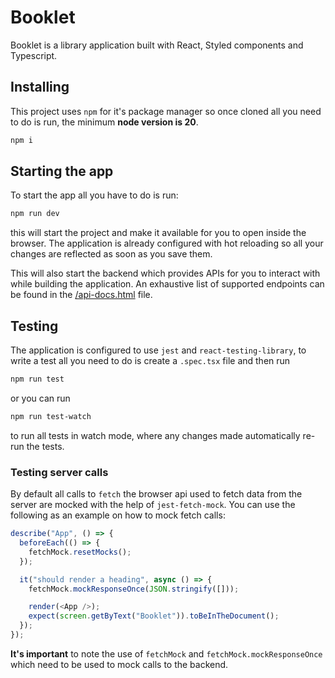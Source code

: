 # Booklet

Booklet is a library application built with React, Styled components and Typescript.

## Installing

This project uses `npm` for it's package manager so once cloned all you need to do is run, the minimum **node version is 20**. 
```bash
npm i
```
## Starting the app

To start the app all you have to do is run:
```bash
npm run dev
```
this will start the project and make it available for you to open inside the browser. The application is already configured with hot reloading so all your changes are reflected as soon as you save them.

This will also start the backend which provides APIs for you to interact with while building the application. An exhaustive list of supported endpoints can be found in the [/api-docs.html](api-docs.html) file.

## Testing

The application is configured to use `jest` and `react-testing-library`, to write a test all you need to do is create a `.spec.tsx` file and then run

```bash
npm run test
```
or you can run
```bash
npm run test-watch
```

to run all tests in watch mode, where any changes made automatically re-run the tests.

### Testing server calls
By default all calls to `fetch` the browser api used to fetch data from the server are mocked with the help of `jest-fetch-mock`. You can use the following as an example on how to mock fetch calls:
```ts
describe("App", () => {
  beforeEach(() => {
    fetchMock.resetMocks();
  });

  it("should render a heading", async () => {
    fetchMock.mockResponseOnce(JSON.stringify([]));

    render(<App />);
    expect(screen.getByText("Booklet")).toBeInTheDocument();
  });
});
```
**It's important** to note the use of `fetchMock` and `fetchMock.mockResponseOnce` which need to be used to mock calls to the backend.